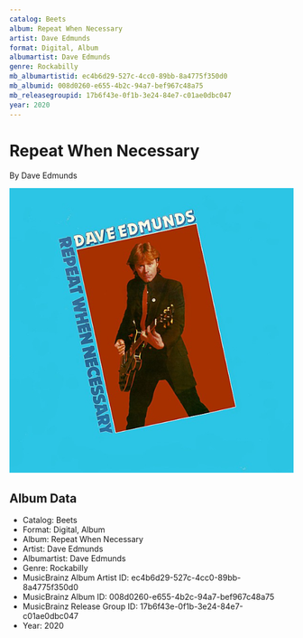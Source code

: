 ```yaml
---
catalog: Beets
album: Repeat When Necessary
artist: Dave Edmunds
format: Digital, Album
albumartist: Dave Edmunds
genre: Rockabilly
mb_albumartistid: ec4b6d29-527c-4cc0-89bb-8a4775f350d0
mb_albumid: 008d0260-e655-4b2c-94a7-bef967c48a75
mb_releasegroupid: 17b6f43e-0f1b-3e24-84e7-c01ae0dbc047
year: 2020
---
```


# Repeat When Necessary

By Dave Edmunds

![](../../assets/beetscovers/Dave_Edmunds-Repeat_When_Necessary.jpg)

## Album Data

- Catalog: Beets
- Format: Digital, Album
- Album: Repeat When Necessary
- Artist: Dave Edmunds
- Albumartist: Dave Edmunds
- Genre: Rockabilly
- MusicBrainz Album Artist ID: ec4b6d29-527c-4cc0-89bb-8a4775f350d0
- MusicBrainz Album ID: 008d0260-e655-4b2c-94a7-bef967c48a75
- MusicBrainz Release Group ID: 17b6f43e-0f1b-3e24-84e7-c01ae0dbc047
- Year: 2020

